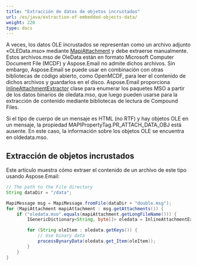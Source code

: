 ```yaml
---
title: "Extracción de datos de objetos incrustados"
url: /es/java/extraction-of-embedded-objects-data/
weight: 220
type: docs
---
```



A veces, los datos OLE incrustados se representan como un archivo adjunto «OLEData.mso» mediante [MapiAttachment](https://apireference.aspose.com/email/java/com.aspose.email/MapiAttachment) y debe extraerse manualmente. Estos archivos.mso de OleData están en formato Microsoft Computer Document File (MCDF) y Aspose.Email no admite dichos archivos. Sin embargo, Aspose.Email se puede usar en combinación con otras bibliotecas de código abierto, como OpenMCDF, para leer el contenido de dichos archivos y guardarlos en el disco. Aspose.Email proporciona [InlineAttachmentExtractor](https://apireference.aspose.com/email/java/com.aspose.email/InlineAttachmentExtractor) clase para enumerar los paquetes MSO a partir de los datos binarios de oledata.mso, que luego pueden usarse para la extracción de contenido mediante bibliotecas de lectura de Compound Files.

Si el tipo de cuerpo de un mensaje es HTML (no RTF) y hay objetos OLE en un mensaje, la propiedad MAPIPropertyTag.PR_ATTACH_DATA_OBJ está ausente. En este caso, la información sobre los objetos OLE se encuentra en oldedata.mso.
## **Extracción de objetos incrustados**
Este artículo muestra cómo extraer el contenido de un archivo de este tipo usando Aspose.Email:



~~~Java
// The path to the File directory
String dataDir = "/data";

MapiMessage msg = MapiMessage.fromFile(dataDir + "double.msg");
for (MapiAttachment mapiAttachment : msg.getAttachments()) {
    if ("oledata.mso".equals(mapiAttachment.getLongFileName())) {
        IGenericDictionary<String, byte[]> oledata = InlineAttachmentExtractor.enumerateMsoPackage(new ByteArrayInputStream(mapiAttachment.getBinaryData()));

        for (String oleItem : oledata.getKeys()) {
            // Use binary data
            processBynaryData(oledata.get_Item(oleItem));
        }
    }
}
~~~